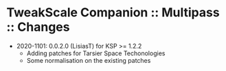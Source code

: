 # TweakScale Companion :: Multipass :: Changes

* 2020-1101: 0.0.2.0 (LisiasT) for KSP >= 1.2.2
	+ Adding patches for Tarsier Space Techonologies
	+ Some normalisation on the existing patches
